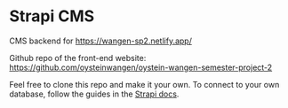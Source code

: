 # Strapi CMS

CMS backend for https://wangen-sp2.netlify.app/

Github repo of the front-end website: https://github.com/oysteinwangen/oystein-wangen-semester-project-2

Feel free to clone this repo and make it your own.
To connect to your own database, follow the guides in the [Strapi docs](https://docs.strapi.io/developer-docs/latest/setup-deployment-guides/configurations/required/databases.html).
